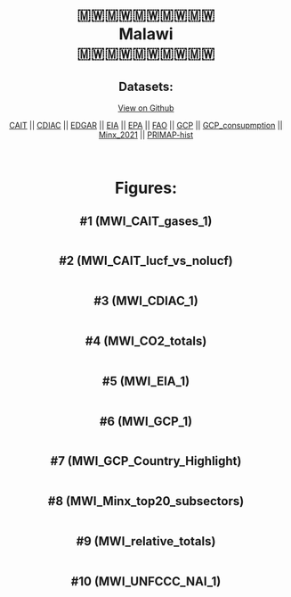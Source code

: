 
<center>
<h1 align="center">
🇲🇼🇲🇼🇲🇼🇲🇼🇲🇼
<br>
Malawi
<br>
🇲🇼🇲🇼🇲🇼🇲🇼🇲🇼
</h1>
<h2>Datasets:</h2>
<p><a href="https://github.com/dquintani/GreenhouseData/tree/master/country_data/MWI_Malawi/data">View on Github</a>
<br></p><p><a href="data/MWI_CAIT.csv">CAIT</a> || <a href="data/MWI_CDIAC.csv">CDIAC</a> || <a href="data/MWI_EDGAR.csv">EDGAR</a> || <a href="data/MWI_EIA.csv">EIA</a> || <a href="data/MWI_EPA.csv">EPA</a> || <a href="data/MWI_FAO.csv">FAO</a> || <a href="data/MWI_GCP.csv">GCP</a> || <a href="data/MWI_GCP_consupmption.csv">GCP_consupmption</a> || <a href="data/MWI_Minx_2021.csv">Minx_2021</a> || <a href="data/MWI_PRIMAP-hist.csv">PRIMAP-hist</a></p><p><br></p>
<h1>Figures:</h1><h2>#1 (MWI_CAIT_gases_1)</h2>
<p><img alt="" src="figures/MWI_CAIT_gases_1.png" /></p><h2>#2 (MWI_CAIT_lucf_vs_nolucf)</h2>
<p><img alt="" src="figures/MWI_CAIT_lucf_vs_nolucf.png" /></p><h2>#3 (MWI_CDIAC_1)</h2>
<p><img alt="" src="figures/MWI_CDIAC_1.png" /></p><h2>#4 (MWI_CO2_totals)</h2>
<p><img alt="" src="figures/MWI_CO2_totals.png" /></p><h2>#5 (MWI_EIA_1)</h2>
<p><img alt="" src="figures/MWI_EIA_1.png" /></p><h2>#6 (MWI_GCP_1)</h2>
<p><img alt="" src="figures/MWI_GCP_1.png" /></p><h2>#7 (MWI_GCP_Country_Highlight)</h2>
<p><img alt="" src="figures/MWI_GCP_Country_Highlight.png" /></p><h2>#8 (MWI_Minx_top20_subsectors)</h2>
<p><img alt="" src="figures/MWI_Minx_top20_subsectors.png" /></p><h2>#9 (MWI_relative_totals)</h2>
<p><img alt="" src="figures/MWI_relative_totals.png" /></p><h2>#10 (MWI_UNFCCC_NAI_1)</h2>
<p><img alt="" src="figures/MWI_UNFCCC_NAI_1.png" /></p>